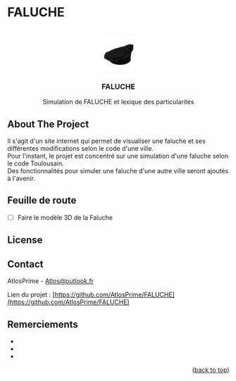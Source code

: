 # FALUCHE

<!-- PROJECT LOGO -->
<br />
<div align="center">
  <a href="https://github.com/AtlosPrime/FALUCHE/faluche-stadium.png">
    <img src="faluche-stadium.png" alt="Logo" width="80" height="80">
  </a>

<h3 align="center">FALUCHE</h3>

  <p align="center">
    Simulation de FALUCHE et lexique des particularités
</div>

<!-- ABOUT THE PROJECT -->
## About The Project

Il s'agit d'un site internet qui permet de visualiser une faluche et ses différentes modifications selon le code d'une ville.<br/>
Pour l'instant, le projet est concentré sur une simulation d'une faluche selon le code Toulousain.<br/>
Des fonctionnalités pour simuler une faluche d'une autre ville seront ajoutés à l'avenir.


<!-- Feuille de route -->
## Feuille de route

- [ ] Faire le modèle 3D de la Faluche



<!-- LICENSE -->
## License


<!-- CONTACT -->
## Contact

AtlosPrime - Atlos@outlook.fr

Lien du projet : [https://github.com/AtlosPrime/FALUCHE](https://github.com/AtlosPrime/FALUCHE)




<!-- ACKNOWLEDGMENTS -->
## Remerciements

* []()
* []()
* []()

<p align="right">(<a href="#readme-top">back to top</a>)</p>
